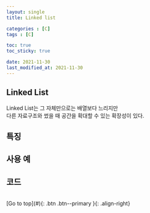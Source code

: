 ```yaml
---
layout: single
title: Linked list

categories : [C]
tags : [C]

toc: true
toc_sticky: true

date: 2021-11-30
last_modified_at: 2021-11-30
---
```


## Linked List

Linked List는 그 자체만으로는 배열보다 느리지만  
다른 자료구조와 썼을 때 공간을 확대할 수 있는 확장성이 있다.

## 특징

## 사용 예

## 코드

<br>
[Go to top](#){: .btn .btn--primary }{: .align-right}